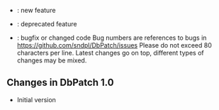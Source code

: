 + : new feature
- : deprecated feature
* : bugfix or changed code
Bug numbers are references to bugs in https://github.com/sndpl/DbPatch/issues
Please do not exceed 80 characters per line.
Latest changes go on top, different types of changes may be mixed.

Changes in DbPatch 1.0
----------------------
+  Initial version
